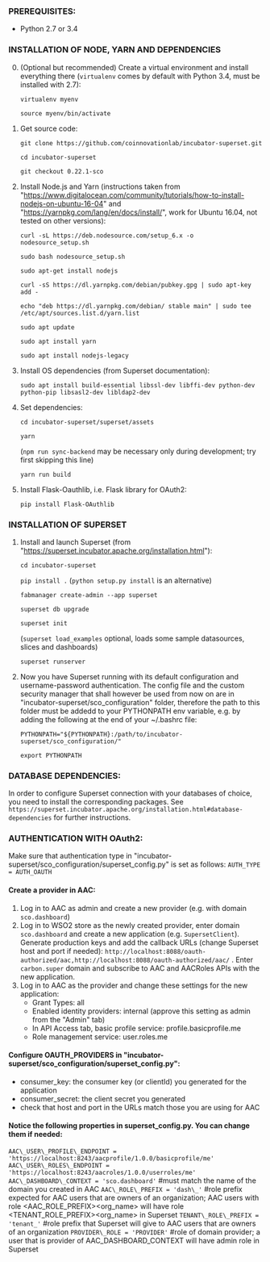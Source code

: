 ### PREREQUISITES:
- Python 2.7 or 3.4

### INSTALLATION OF NODE, YARN AND DEPENDENCIES
0. (Optional but recommended) Create a virtual environment and install everything there (`virtualenv` comes by default with Python 3.4, must be installed with 2.7):

   `virtualenv myenv`

   `source myenv/bin/activate`

1. Get source code:

   `git clone https://github.com/coinnovationlab/incubator-superset.git`

   `cd incubator-superset`

   `git checkout 0.22.1-sco`

2. Install Node.js and Yarn (instructions taken from "https://www.digitalocean.com/community/tutorials/how-to-install-nodejs-on-ubuntu-16-04" and "https://yarnpkg.com/lang/en/docs/install/", work for Ubuntu 16.04, not tested on other versions):

   `curl -sL https://deb.nodesource.com/setup_6.x -o nodesource_setup.sh`

   `sudo bash nodesource_setup.sh`

   `sudo apt-get install nodejs`

   `curl -sS https://dl.yarnpkg.com/debian/pubkey.gpg | sudo apt-key add -`

   `echo "deb https://dl.yarnpkg.com/debian/ stable main" | sudo tee /etc/apt/sources.list.d/yarn.list`

   `sudo apt update`

   `sudo apt install yarn`

   `sudo apt install nodejs-legacy`

3. Install OS dependencies (from Superset documentation):

   `sudo apt install build-essential libssl-dev libffi-dev python-dev python-pip libsasl2-dev libldap2-dev`

4. Set dependencies:

   `cd incubator-superset/superset/assets`
   
   `yarn`

   (`npm run sync-backend` may be necessary only during development; try first skipping this line)

   `yarn run build`

5. Install Flask-Oauthlib, i.e. Flask library for OAuth2:

   `pip install Flask-OAuthlib`

### INSTALLATION OF SUPERSET

1. Install and launch Superset (from "https://superset.incubator.apache.org/installation.html"):

   `cd incubator-superset`

   `pip install .` (`python setup.py install` is an alternative)

   `fabmanager create-admin --app superset`

   `superset db upgrade`

   `superset init`

   (`superset load_examples` optional, loads some sample datasources, slices and dashboards)

   `superset runserver`

2. Now you have Superset running with its default configuration and username-password authentication. The config file and the custom security manager that shall however be used from now on are in "incubator-superset/sco_configuration" folder, therefore the path to this folder must be addedd to your PYTHONPATH env variable, e.g. by adding the following at the end of your ~/.bashrc file:

   `PYTHONPATH="${PYTHONPATH}:/path/to/incubator-superset/sco_configuration/"`

   `export PYTHONPATH`

### DATABASE DEPENDENCIES:
In order to configure Superset connection with your databases of choice, you need to install the corresponding packages. See `https://superset.incubator.apache.org/installation.html#database-dependencies` for further instructions.

### AUTHENTICATION WITH OAuth2:
Make sure that authentication type in "incubator-superset/sco\_configuration/superset\_config.py" is set as follows: `AUTH_TYPE = AUTH_OAUTH`

#### Create a provider in AAC:
1. Log in to AAC as admin and create a new provider (e.g. with domain `sco.dashboard`)
2. Log in to WSO2 store as the newly created provider, enter domain `sco.dashboard` and create a new application (e.g. `SupersetClient`). Generate production keys and add the callback URLs (change Superset host and port if needed): `http://localhost:8088/oauth-authorized/aac,http://localhost:8088/oauth-authorized/aac/` . Enter `carbon.super` domain and subscribe to AAC and AACRoles APIs with the new application.
3. Log in to AAC as the provider and change these settings for the new application:
   - Grant Types: all
   - Enabled identity providers: internal (approve this setting as admin from the "Admin" tab)
   - In API Access tab, basic profile service: profile.basicprofile.me
   - Role management service: user.roles.me

#### Configure OAUTH_PROVIDERS in "incubator-superset/sco\_configuration/superset\_config.py":
   - consumer_key: the consumer key (or clientId) you generated for the application
   - consumer_secret: the client secret you generated
   - check that host and port in the URLs match those you are using for AAC

#### Notice the following properties in superset_config.py. You can change them if needed:

`AAC\_USER\_PROFILE\_ENDPOINT = 'https://localhost:8243/aacprofile/1.0.0/basicprofile/me'`
`AAC\_USER\_ROLES\_ENDPOINT = 'https://localhost:8243/aacroles/1.0.0/userroles/me'`
`AAC\_DASHBOARD\_CONTEXT = 'sco.dashboard'`       #must match the name of the domain you created in AAC
`AAC\_ROLE\_PREFIX = 'dash\_'`                    #role prefix expected for AAC users that are owners of an organization; AAC users with role <AAC_ROLE_PREFIX><org_name> will have role <TENANT_ROLE_PREFIX><org_name> in Superset
`TENANT\_ROLE\_PREFIX = 'tenant_'`                #role prefix that Superset will give to AAC users that are owners of an organization
`PROVIDER\_ROLE = 'PROVIDER'`                     #role of domain provider; a user that is provider of AAC\_DASHBOARD\_CONTEXT will have admin role in Superset
